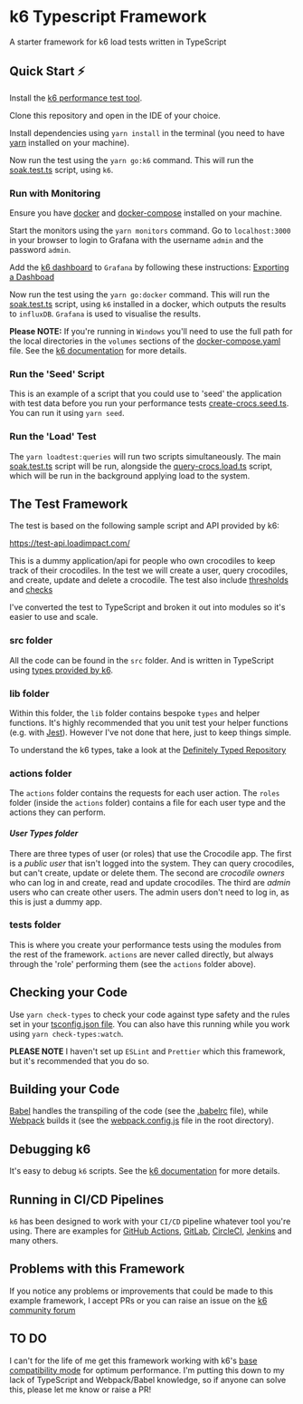 # k6 Typescript Framework
A starter framework for k6 load tests written in TypeScript

## Quick Start :zap:

Install the [k6 performance test tool](https://docs.k6.io/docs/installation).

Clone this repository and open in the IDE of your choice.

Install dependencies using `yarn install` in the terminal (you need to have [yarn](https://yarnpkg.com/getting-started/install) installed on your machine).

Now run the test using the `yarn go:k6` command. This will run the [soak.test.ts](/src/tests/soak.test.ts) script, using `k6`.

### Run with Monitoring

Ensure you have [docker](https://www.docker.com/products/docker-desktop) and [docker-compose](https://docs.docker.com/compose/install/) installed on your machine.

Start the monitors using the `yarn monitors` command. Go to `localhost:3000` in your browser to login to Grafana with the username `admin` and the password `admin`.

Add the [k6 dashboard](https://grafana.com/grafana/dashboards/2587) to `Grafana` by following these instructions: [Exporting a Dashboad](https://grafana.com/docs/grafana/latest/reference/export_import/)

Now run the test using the `yarn go:docker` command. This will run the [soak.test.ts](/src/tests/soak.test.ts) script, using `k6` installed in a docker, which outputs the results to `influxDB`. `Grafana` is used to visualise the results.

**Please NOTE:** If you're running in `Windows` you'll need to use the full path for the local directories in the `volumes` sections of the [docker-compose.yaml](docker-compose.yml) file. See the [k6 documentation](https://docs.k6.io/docs/docker-on-windows) for more details.


### Run the 'Seed' Script

This is an example of a script that you could use to 'seed' the application with test data before you run your performance tests [create-crocs.seed.ts](src/tests/create-crocs.seed.ts). You can run it using `yarn seed`.

### Run the 'Load' Test

The `yarn loadtest:queries` will run two scripts simultaneously. The main [soak.test.ts](src/tests/soak.test.ts) script will be run, alongside the [query-crocs.load.ts](/src/tests/query-crocs.load.ts) script, which will be run in the background applying load to the system.

## The Test Framework

The test is based on the following sample script and API provided by k6:

https://test-api.loadimpact.com/

This is a dummy application/api for people who own crocodiles to keep track of their crocodiles. In the test we will create a user, query crocodiles, and create, update and delete a crocodile. The test also include [thresholds](https://docs.k6.io/docs/thresholds) and [checks](https://docs.k6.io/docs/checks)

I've converted the test to TypeScript and broken it out into modules so it's easier to use and scale.

### **src** folder

All the code can be found in the `src` folder. And is written in TypeScript using [types provided by k6](https://github.com/DefinitelyTyped/DefinitelyTyped/tree/master/types/k6).

### **lib** folder

Within this folder, the `lib` folder contains bespoke `types` and helper functions. It's highly recommended that you unit test your helper functions (e.g. with [Jest](https://jestjs.io/)). However I've not done that here, just to keep things simple.

To understand the k6 types, take a look at the [Definitely Typed Repository](https://github.com/DefinitelyTyped/DefinitelyTyped/tree/master/types/k6)

### **actions** folder

The `actions` folder contains the requests for each user action. The `roles` folder (inside the `actions` folder) contains a file for each user type and the actions they can perform.

#### *User Types folder*

There are three types of user (or roles) that use the Crocodile app. The first is a *public user* that isn't logged into the system. They can query crocodiles, but can't create, update or delete them. The second are *crocodile owners* who can log in and create, read and update crocodiles. The third are *admin* users who can create other users. The admin users don't need to log in, as this is just a dummy app.

### **tests** folder

This is where you create your performance tests using the modules from the rest of the framework. `actions` are never called directly, but always through the 'role' performing them (see the `actions` folder above).

## Checking your Code

Use `yarn check-types` to check your code against type safety and the rules set in your [tsconfig.json file](tsconfig.json). You can also have this running while you work using `yarn check-types:watch`.

**PLEASE NOTE** I haven't set up `ESLint` and `Prettier` which this framework, but it's recommended that you do so.

## Building your Code

[Babel](https://babeljs.io/) handles the transpiling of the code (see the [.babelrc](.babelrc) file), while [Webpack](https://webpack.js.org/) builds it (see the [webpack.config.js](webpack.config.js) file in the root directory).

## Debugging k6

It's easy to debug `k6` scripts. See the [k6 documentation](https://docs.k6.io/docs/debugging) for more details.

## Running in CI/CD Pipelines

`k6` has been designed to work with your `CI/CD` pipeline whatever tool you're using. There are examples for [GitHub Actions](https://blog.loadimpact.com/load-testing-using-github-actions), [GitLab](https://blog.loadimpact.com/integrating-load-testing-with-gitlab), [CircleCI](https://github.com/loadimpact/k6-circleci-example), [Jenkins](https://github.com/loadimpact/k6-jenkins-example) and many others. 


## Problems with this Framework

If you notice any problems or improvements that could be made to this example framework, I accept PRs or you can raise an issue on the [k6 community forum](https://community.k6.io/)

## TO DO

I can't for the life of me get this framework working with k6's [base compatibility mode](https://github.com/MStoykov/k6-es6) for optimum performance. I'm putting this down to my lack of TypeScript and Webpack/Babel knowledge, so if anyone can solve this, please let me know or raise a PR!
